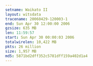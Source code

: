 ```yaml
---
setname: Waikato II
layout: witsdata
tracename: 20060429-120003-1
end: Sun Apr 30 12:00:00 2006
gzsize: 635 MB
len: 11:59:57
start: Sun Apr 30 00:00:03 2006
totalwirelen: 10,422 MB
pkts: 26 million
size: 1,957 MB
md5: 5871bd2dff352c5781dff159a402d1a4
---
```

